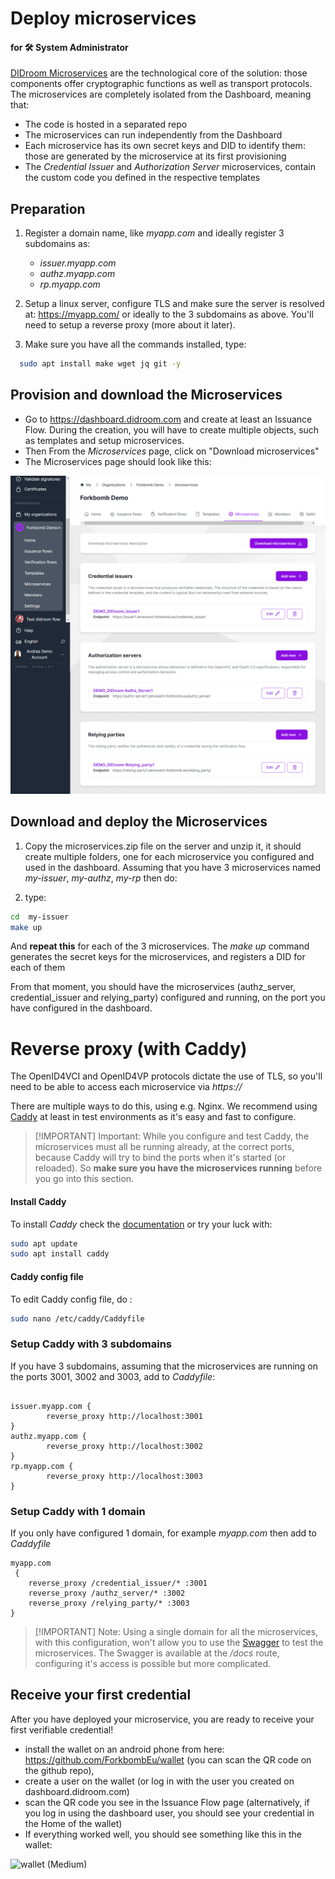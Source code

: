 # Deploy microservices

#### for 🛠️ System Administrator

[DIDroom Microservices](/solution#didroom-microservices) are the technological core of the solution: those components offer cryptographic functions as well as transport protocols. The microservices are completely isolated from the Dashboard, meaning that:

- The code is hosted in a separated repo
- The microservices can run independently from the Dashboard
- Each microservice has its own secret keys and DID to identify them: those are generated by the microservice at its first provisioning
- The _Credential Issuer_ and _Authorization Server_ microservices, contain the custom code you defined in the respective templates

## Preparation

1. Register a domain name, like _myapp.com_ and ideally register 3 subdomains as: 
   - _issuer.myapp.com_
   - _authz.myapp.com_
   - _rp.myapp.com_

1. Setup a linux server, configure TLS and make sure the server is resolved at: https://myapp.com/ or ideally to the 3 subdomains as above. You'll need to setup a reverse proxy (more about it later).

1. Make sure you have all the commands installed, type: 

```bash
  sudo apt install make wget jq git -y
```

## Provision and download the Microservices

- Go to https://dashboard.didroom.com and create at least an Issuance Flow. During the creation, you will have to create multiple objects, such as templates and setup microservices. 
- Then From the *Microservices* page, click on "Download microservices"
- The Microservices page should look like this:

![Microservices-manual-deployment](../images/microservices/microservices-manual-deployment.png)

## Download and deploy the Microservices

1. Copy the microservices.zip file on the server and unzip it, it should create multiple folders, one for each microservice you configured and used in the dashboard. Assuming that you have 3 microservices named _my-issuer_, _my-authz_, _my-rp_ then do:

1. type: 

```bash
cd  my-issuer
make up
```

And **repeat this** for each of the 3 microservices.
The _make up_ command generates the secret keys for the microservices, and registers a DID for each of them

From that moment, you should have the microservices (authz_server, credential_issuer and relying_party) configured and running, on the port you have configured in the dashboard.

# Reverse proxy (with Caddy)

The OpenID4VCI and OpenID4VP protocols dictate the use of TLS, so you'll need to be able to access each microservice via _https://_ 

There are multiple ways to do this, using e.g. Nginx. We recommend using [Caddy](https://caddyserver.com/) at least in test environments as it's easy and fast to configure. 

> [!IMPORTANT] Important:
> While you configure and test Caddy, the microservices must all be running already, at the correct ports, because Caddy will try to bind the ports when it's started (or reloaded). So **make sure you have the microservices running** before you go into this section.



#### Install Caddy
To install _Caddy_ check the [documentation](https://caddyserver.com/docs/install) or try your luck with: 

```bash
sudo apt update
sudo apt install caddy
```

#### Caddy config file

To edit Caddy config file, do : 

```bash
sudo nano /etc/caddy/Caddyfile
```



### Setup Caddy with 3 subdomains

If you have 3 subdomains, assuming that the microservices are running on the ports 3001, 3002 and 3003, add to *Caddyfile*:

```caddy

issuer.myapp.com {
        reverse_proxy http://localhost:3001
}
authz.myapp.com {
        reverse_proxy http://localhost:3002
}
rp.myapp.com {
        reverse_proxy http://localhost:3003
}
```

### Setup Caddy with 1 domain

If you only have configured 1 domain, for example _myapp.com_ then add to *Caddyfile*

```caddy
myapp.com
 {
	reverse_proxy /credential_issuer/* :3001
	reverse_proxy /authz_server/* :3002
	reverse_proxy /relying_party/* :3003
} 
```

> [!IMPORTANT] Note:
> Using a single domain for all the microservices, with this configuration, won't allow you to use the [Swagger](https://swagger.io/) to test the microservices. The Swagger is available at the _/docs_ route, configuring it's access is possible but more complicated. 


<!--
### Alternative Way: Clone and Compile (for experts only)

This method is recommended for advanced users who prefer to have full control over their installation process and **over the requirements of OpenID4VCI**. Follow these steps:

1. **Clone Repository**: Clone the DiDRoom Microservices repository from our GitHub page.

2. **Compile .well-known and Credential Issuance Info**: Compile your .well-known file and credential issuance information according to your specific needs and requirements.

3. **Customize and Configure**: Customize and configure the microservices as needed for your applications. Ensure all components are correctly configured and integrated.

4. **Deployment**: Deploy the microservices in your environment and start managing decentralized identities and secure communication.

<<< @/.installation_instructions/didroom-microservices-installer.sh

You should see something like this

<video controls="controls" src="/.installation_instructions/didroom-microservices.mp4" />

Choose the installation method that best suits your preferences and requirements, and enjoy the benefits of DiDRoom Microservices!
--> 


## Receive your first credential

After you have deployed your microservice, you are ready to receive your first verifiable credential!

- install the wallet on an android phone from here: https://github.com/ForkbombEu/wallet (you can scan the QR code on the github repo),
- create a user on the wallet (or log in with the user you created on dashboard.didroom.com)
- scan the QR code you see in the Issuance Flow page (alternatively, if you log in using the dashboard user, you should see your credential in the Home of the wallet)
- If everything worked well, you should see something like this in the wallet:

![wallet (Medium)](https://github.com/ForkbombEu/DIDroom/assets/1547175/8bfef092-2423-4cb7-9320-b3d54cbd03cc)

